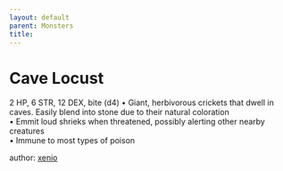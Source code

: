 ```yaml
---
layout: default
parent: Monsters 
title: 
--- 
```

# Cave Locust
2 HP, 6 STR, 12 DEX, bite (d4)
• Giant, herbivorous crickets that dwell in caves. Easily blend into stone due to their natural coloration  
• Emmit loud shrieks when threatened, possibly alerting other nearby creatures  
• Immune to most types of poison  




author: [xenio](https://xenioinabottle.blogspot.com/2021/02/classic-monsters-for-cairnito-part-1.html) 


